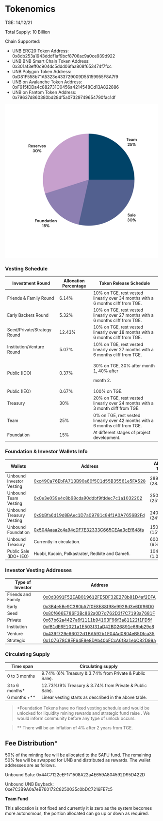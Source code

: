 # Tokenomics

TGE: 14/12/21

Total Supply: 10 Billion

Chain Supported:&#x20;

* UNB ERC20 Token Address: 0x8db253a1943dddf1af9bcf8706ac9a0ce939d922
* UNB BNB Smart Chain Token Address: 0x301af3eff0c904dc5ddd06faa808f653474f7fcc
* UNB Polygon Token Address: 0xD81F558b71A5323e433729009D55159955F8A7f9
* UNB on Avalanche Token Address: 0xF915fDDa4c882731C0456a4214548Cd13A822886
* UNB on Fantom Token Address:  0x79637d860380bd28df5a07329749654790fac1df



![](<../../.gitbook/assets/Tokenomics pie chart-01.jpg>)

### Vesting Schedule

| Investment Round             | Allocation Percentage	 | Token Release Schedule                                                          |
| ---------------------------- | ---------------------- | ------------------------------------------------------------------------------- |
| Friends & Family Round       | 6.14%                  | 10% on TGE, rest vested linearly over 34 months with a 6 months cliff from TGE. |
| Early Backers Round          | 5.32%                  | 10% on TGE, rest vested linearly over 27 months with a 6 months cliff from TGE. |
| Seed/Private/Strategy  Round | 12.43%                 | 10% on TGE, rest vested linearly over 18 months with a 6 months cliff from TGE. |
| Institution/Venture Round    | 5.07%                  | 10% on TGE, rest vested linearly over 27 months with a 6 months cliff from TGE. |
| Public (IDO)                 | 0.37%                  | <p>30% on TGE, 30% after month 1, 40% after </p><p>month 2.</p>                 |
| Public (IEO)                 | 0.67%                  | 100% on TGE.                                                                    |
| Treasury                     | 30%                    | 20% on TGE, rest vested linearly over 24 months with a 3 month cliff from TGE.  |
| Team                         | 25%                    | 0% on TGE, rest vested linearly over 42 months with a 6 months cliff from TGE.  |
| Foundation                   | 15%                    | At different stages of project development.                                     |

### Foundation & Investor Wallets Info

| Wallets                  | Address                                                                                                               | Allocated Tokens    |
| ------------------------ | --------------------------------------------------------------------------------------------------------------------- | ------------------- |
| Unbound Investor Vesting | [0xc49Ca76EbFA713B90a60f5C1d55B35561e5FA528](https://etherscan.io/address/0xc49Ca76EbFA713B90a60f5C1d55B35561e5FA528) | 2896000000 (28.96%) |
| Unbound Team Vesting     | [0x0e3e039e4c8b68cda90ddbf9fddec7c1a1032202](https://etherscan.io/address/0x0e3e039e4c8b68cda90ddbf9fddec7c1a1032202) | 2500000000 (25%)    |
| Unbound Treasury Vesting | [0x9bBfa6d19d8BAec1D7a09781c84f1A0A7656B2Fd](https://etherscan.io/address/0x9bBfa6d19d8BAec1D7a09781c84f1A0A7656B2Fd) | 2400000000 (24%)    |
| Unbound Foundation       | [0x504Aaaa2c4a94cDF7E32333C665CEAa3cEf648fa](https://etherscan.io/address/0x504Aaaa2c4a94cDF7E32333C665CEAa3cEf648fa) | 1500000000 (15%)    |
| Unbound Treasury         | Currently in circulation.                                                                                             | 600000000 (6%)      |
| Public Sale (IDO+ IEO)   | Huobi, Kucoin, Polkastrater, Redkite and Gamefi.                                                                      | 104000000 (1.04%)   |

### Investor Vesting Addresses

| Type of Investor   | Address                                                                                                               |
| ------------------ | --------------------------------------------------------------------------------------------------------------------- |
| Friends and Family | [0x0d3891F52EAB019612FE5DF32E278b81D4af2DFA](https://etherscan.io/address/0x0d3891F52EAB019612FE5DF32E278b81D4af2DFA) |
| Early              | [0x3B4e5Be9C380bA7f0E8E88f98e9928d3e6Df96D0](https://etherscan.io/address/0x3B4e5Be9C380bA7f0E8E88f98e9928d3e6Df96D0) |
| Seed               | [0x80f666E786F3Bc862a0D7d762D3f7C7193a7681F](https://etherscan.io/address/0x80f666E786F3Bc862a0D7d762D3f7C7193a7681F) |
| Private            | [0x67b62a4427a6f1111b94193F96f3a81122f1FD5f](https://etherscan.io/address/0x67b62a4427a6f1111b94193F96f3a81122f1FD5f) |
| Institution        | [0xfB1dE6E1021a1E503f31aD42BD26891e68bb29c8](https://etherscan.io/address/0xfB1dE6E1021a1E503f31aD42BD26891e68bb29c8) |
| Venture            | [0x439f729e66022d1BA592b1E04Ad0804eB5Dfca35](https://etherscan.io/address/0x439f729e66022d1BA592b1E04Ad0804eB5Dfca35) |
| Strategic          | [0x107678C8EF64E8e8DAb40bFCcA6f8a1ebC82D99a](https://etherscan.io/address/0x107678C8EF64E8e8DAb40bFCcA6f8a1ebC82D99a) |

### Circulating Supply <a href="#circulating-supply" id="circulating-supply"></a>

| Time span       | Circulating supply                                      |
| --------------- | ------------------------------------------------------- |
| 0 to 3 months   | 9.74% (6% Treasury & 3.74% from Private & Public Sale). |
| 3 to 6 months\* | 12.73%(9% Treasury & 3.74% from Private & Public Sale). |
| 6 months +\*\*  | Linear vesting starts as described in the above table.  |

> \*Foundation Tokens have no fixed vesting schedule and would be unlocked for liquidity mining rewards and strategic fund raise . We would inform community before any type of unlock occurs.

> \*\* There will be an inflation of 4% after 2 years from TGE.

## Fee Distribution\*

50% of the minting fee will be allocated to the SAFU fund. The remaining 50% fee will be swapped for UNB and distributed as rewards. The wallet addresses are as follows.

Unbound Safu: 0x44C7122eEF171508A22a4E659A804592D95D422D

Unbound UNB Buyback: 0xe7C3B9A0a7eB760172C8250035c0bDC7216FE7c5



**Team Fund**

This allocation is not fixed and currently it is zero as the system becomes more autonomous, the portion allocated can go up or down as required.
